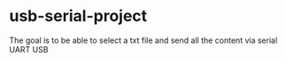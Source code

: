 # usb-serial-project

The goal is to be able to select a txt file and send all the content via serial UART USB
